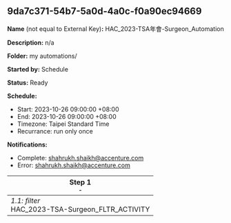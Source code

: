 ## 9da7c371-54b7-5a0d-4a0c-f0a90ec94669

**Name** (not equal to External Key)**:** HAC_2023-TSA年會-Surgeon_Automation

**Description:** n/a

**Folder:** my automations/

**Started by:** Schedule

**Status:** Ready

**Schedule:**

* Start: 2023-10-26 09:00:00 +08:00
* End: 2023-10-26 09:00:00 +08:00
* Timezone: Taipei Standard Time
* Recurrance: run only once

**Notifications:**

* Complete: shahrukh.shaikh@accenture.com
* Error: shahrukh.shaikh@accenture.com

| Step 1<br>_<small>-</small>_ |
| --- |
| _1.1: filter_<br>HAC_2023-TSA-Surgeon_FLTR_ACTIVITY |

